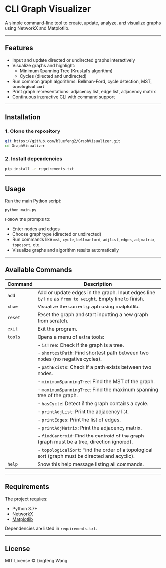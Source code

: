 # CLI Graph Visualizer

A simple command-line tool to create, update, analyze, and visualize graphs using NetworkX and Matplotlib.

---

## Features

- Input and update directed or undirected graphs interactively  
- Visualize graphs and highlight:  
  - Minimum Spanning Tree (Kruskal’s algorithm)  
  - Cycles (directed and undirected)  
- Run common graph algorithms: Bellman-Ford, cycle detection, MST, topological sort  
- Print graph representations: adjacency list, edge list, adjacency matrix  
- Continuous interactive CLI with command support  

---

## Installation

### 1. Clone the repository

```bash
git https://github.com/bluefeng2/GraphVisualizer.git
cd GraphVisualizer
````

### 2. Install dependencies

```bash
pip install -r requirements.txt
```

---

## Usage

Run the main Python script:

```bash
python main.py
```

Follow the prompts to:

* Enter nodes and edges
* Choose graph type (directed or undirected)
* Run commands like `mst`, `cycle`, `bellmanford`, `adjlist`, `edges`, `adjmatrix`, `toposort`, etc.
* Visualize graphs and algorithm results automatically

---

## Available Commands

| Command | Description                                                                                           |
| ------- | ----------------------------------------------------------------------------------------------------- |
| `add`   | Add or update edges in the graph. Input edges line by line as `from to weight`. Empty line to finish. |
| `show`  | Visualize the current graph using matplotlib.                                                         |
| `reset` | Reset the graph and start inputting a new graph from scratch.                                         |
| `exit`  | Exit the program.                                                                                     |
| `tools` | Opens a menu of extra tools:                                                                          |
|         | - `isTree`: Check if the graph is a tree.                                                             |
|         | - `shortestPath`: Find shortest path between two nodes (no negative cycles).                          |
|         | - `pathExists`: Check if a path exists between two nodes.                                             |
|         | - `minimumSpanningTree`: Find the MST of the graph.                                                   |
|         | - `maximumSpanningTree`: Find the maximum spanning tree of the graph.                                 |
|         | - `hasCycle`: Detect if the graph contains a cycle.                                                   |
|         | - `printAdjList`: Print the adjacency list.                                                           |
|         | - `printEdges`: Print the list of edges.                                                              |
|         | - `printAdjMatrix`: Print the adjacency matrix.                                                       |
|         | - `findCentroid`: Find the centroid of the graph (graph must be a tree, direction ignored).           |
|         | - `topologicalSort`: Find the order of a topological sort (graph must be directed and acyclic).       |
| `help`  | Show this help message listing all commands.                                                          |

---

## Requirements

The project requires:

* Python 3.7+
* [NetworkX](https://networkx.org/)
* [Matplotlib](https://matplotlib.org/)

Dependencies are listed in `requirements.txt`.

---

## License

MIT License © Lingfeng Wang